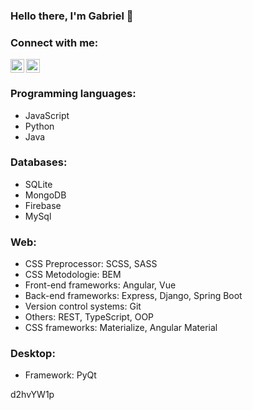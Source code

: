 ### Hello there, I'm Gabriel 👋

### Connect with me:</br>
[<img alt="Motricală Alin | Facebook" width="22px" src="https://cdn.jsdelivr.net/npm/simple-icons@v3/icons/facebook.svg" />][facebook]
[<img align="left" alt="motricalaalin | Instagram" width="22px" src="https://cdn.jsdelivr.net/npm/simple-icons@v3/icons/instagram.svg" />][instagram]

### Programming languages:
- JavaScript
- Python
- Java

### Databases:
- SQLite
- MongoDB
- Firebase
- MySql

### Web:
- CSS Preprocessor: SCSS, SASS
- CSS Metodologie: BEM
- Front-end frameworks: Angular, Vue
- Back-end frameworks: Express, Django, Spring Boot
- Version control systems: Git
- Others: REST, TypeScript, OOP
- CSS frameworks: Materialize, Angular Material

### Desktop:
- Framework: PyQt

d2hvYW1p

[facebook]: https://www.facebook.com/profile.php?id=100008822852027
[instagram]: https://www.instagram.com/motricalaalin/
